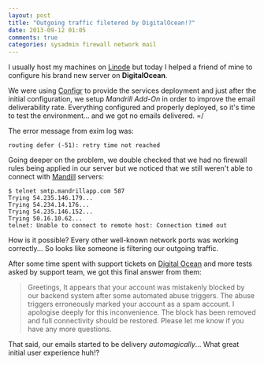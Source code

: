 ```yaml
---
layout: post
title: "Outgoing traffic filetered by DigitalOcean!?"
date: 2013-09-12 01:05
comments: true
categories: sysadmin firewall network mail
---
```

I usually host my machines on [Linode](http://www.linode.com/?r=3ce91ceda1f3059c009e913fe993fd0ef39601d8)
but today I helped a friend of mine to configure his brand new server on **DigitalOcean**.

We were using [Configr](http://confi.gr) to provide the services deployment and just
after the initial configuration, we setup *Mandrill Add-On* in order to improve
the email deliverability rate. Everything configured and properly deployed, so it's
time to test the environment... and we got no emails delivered. =/

The error message from exim log was:

    routing defer (-51): retry time not reached

Going deeper on the problem, we double checked that we had no firewall rules being
applied in our server but we noticed that we still weren't able to connect with [Mandill](http://mandrillapp.com)
servers:

    $ telnet smtp.mandrillapp.com 587
    Trying 54.235.146.179...
    Trying 54.234.14.176...
    Trying 54.235.146.152...
    Trying 50.16.10.62...
    telnet: Unable to connect to remote host: Connection timed out

How is it possible? Every other well-known network ports was working correctly...
So looks like someone is filtering our outgoing traffic.

After some time spent with support tickets on [Digital Ocean]( https://www.digitalocean.com/?refcode=5d44b3372429)
and more tests asked by support team, we got this final answer from them:

> Greetings,
> It appears that your account was mistakenly blocked by our backend system after some automated abuse triggers. The abuse triggers erroneously marked your account as a spam account.
> I apologise deeply for this inconvenience. The block has been removed and full connectivity should be restored.
> Please let me know if you have any more questions.

That said, our emails started to be delivery *automagically*... What great initial
user experience huh!?

